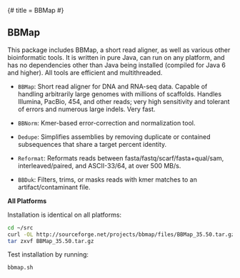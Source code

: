 {# title = BBMap #}
## BBMap

This package includes BBMap, a short read aligner, as well as various other bioinformatic tools. It is written in pure Java, can run on any platform, and has no dependencies other than Java being installed (compiled for Java 6 and higher). All tools are efficient and multithreaded.

* `BBMap`: Short read aligner for DNA and RNA-seq data. Capable of handling arbitrarily large genomes with millions of scaffolds. Handles Illumina, PacBio, 454, and other reads; very high sensitivity and tolerant of errors and numerous large indels. Very fast.

* `BBNorm`: Kmer-based error-correction and normalization tool.

* `Dedupe`: Simplifies assemblies by removing duplicate or contained subsequences that share a target percent identity.

* `Reformat`: Reformats reads between fasta/fastq/scarf/fasta+qual/sam, interleaved/paired, and ASCII-33/64, at over 500 MB/s.

* `BBDuk`: Filters, trims, or masks reads with kmer matches to an artifact/contaminant file. 

**All Platforms**

Installation is identical on all platforms:

```bash
cd ~/src
curl -OL http://sourceforge.net/projects/bbmap/files/BBMap_35.50.tar.gz
tar zxvf BBMap_35.50.tar.gz
```

Test installation by running:

	bbmap.sh

